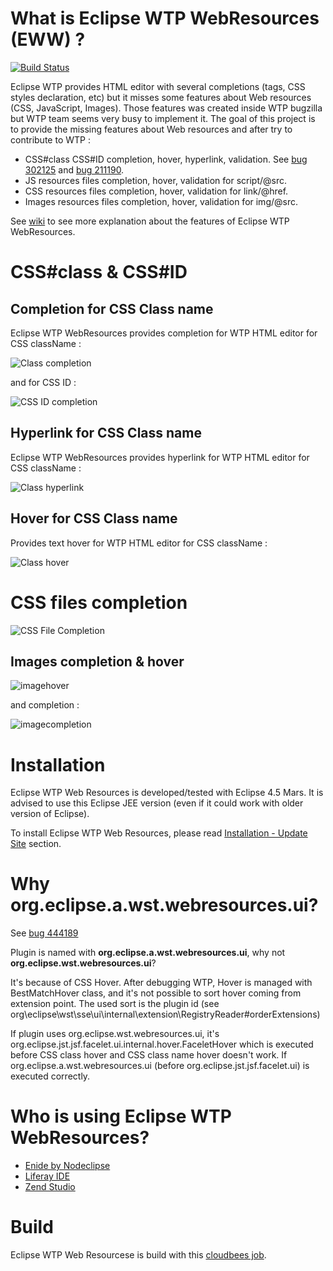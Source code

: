 What is Eclipse WTP WebResources (EWW) ?
===================

[![Build Status](https://secure.travis-ci.org/angelozerr/eclipse-wtp-webresources.png)](http://travis-ci.org/angelozerr/eclipse-wtp-webresources)

Eclipse WTP provides HTML editor with several completions (tags, CSS styles declaration, etc) but it misses some features about Web resources (CSS, JavaScript, Images). Those features was created inside WTP bugzilla but WTP team seems very busy to implement it. The goal of this project is to provide the missing features about Web resources and after try to contribute to WTP : 

 * CSS#class CSS#ID completion, hover, hyperlink, validation. See [bug 302125](https://bugs.eclipse.org/bugs/show_bug.cgi?id=302125) and [bug 211190](https://bugs.eclipse.org/bugs/show_bug.cgi?id=211190).
 * JS resources files completion, hover, validation for script/@src.
 * CSS resources files completion, hover, validation for link/@href.
 * Images resources files completion, hover, validation for img/@src.
   
See [wiki](https://github.com/angelozerr/eclipse-wtp-webresources/wiki) to see more explanation about the features of Eclipse WTP WebResources.

# CSS#class & CSS#ID

## Completion for CSS Class name

Eclipse WTP WebResources provides completion for WTP HTML editor for CSS className : 

![Class completion](https://github.com/angelozerr/eclipse-wtp-webresources/wiki/images/ClassCompletion.png)

and for CSS ID : 

![CSS ID completion](https://github.com/angelozerr/eclipse-wtp-webresources/wiki/images/CSSIDCompletion.png)

## Hyperlink for CSS Class name

Eclipse WTP WebResources provides hyperlink for WTP HTML editor for CSS className : 

![Class hyperlink](https://github.com/angelozerr/eclipse-wtp-webresources/wiki/images/ClassHyperlink.png)

## Hover for CSS Class name

Provides text hover for WTP HTML editor for CSS className : 

![Class hover](https://github.com/angelozerr/eclipse-wtp-webresources/wiki/images/ClassHover.png)

# CSS files completion

![CSS File Completion](https://github.com/angelozerr/eclipse-wtp-webresources/wiki/images/CSSFileCompletion.png)

## Images completion & hover

![imagehover](https://cloud.githubusercontent.com/assets/1932211/4271513/01b62afe-3cd9-11e4-8cb0-3b1ddc5005f6.png)

and completion : 

![imagecompletion](https://cloud.githubusercontent.com/assets/1932211/4271537/43276e44-3cd9-11e4-9475-947a0bb25ef8.png)

# Installation

Eclipse WTP Web Resources is developed/tested with Eclipse 4.5 Mars. It is advised to use this Eclipse JEE version (even if it could work with older version of Eclipse).

To install Eclipse WTP Web Resources, please read [Installation - Update Site](https://github.com/angelozerr/eclipse-wtp-webresources/wiki/Installation-Update-Site) section.

# Why org.eclipse.a.wst.webresources.ui?

See [bug 444189](https://bugs.eclipse.org/bugs/show_bug.cgi?id=444189)

Plugin is named with **org.eclipse.a.wst.webresources.ui**, why not **org.eclipse.wst.webresources.ui**?

It's because of CSS Hover. After debugging WTP, Hover is managed with BestMatchHover class, and it's not possible to sort hover coming from extension point. The used sort is the plugin id (see org\eclipse\wst\sse\ui\internal\extension\RegistryReader#orderExtensions) 

If plugin uses org.eclipse.wst.webresources.ui, it's org.eclipse.jst.jsf.facelet.ui.internal.hover.FaceletHover which is executed before CSS class hover and CSS class name hover doesn't work. If org.eclipse.a.wst.webresources.ui (before  org.eclipse.jst.jsf.facelet.ui) is executed correctly.

# Who is using Eclipse WTP WebResources?

 * [Enide by Nodeclipse](http://www.nodeclipse.org/enide/studio/)
 * [Liferay IDE](https://github.com/liferay/liferay-ide)
 * [Zend Studio](http://www.zend.com/products/studio)
 
# Build

Eclipse WTP Web Resourcese is build with this [cloudbees job](https://opensagres.ci.cloudbees.com/job/eclipse-wtp-webresources/).
